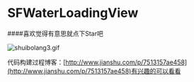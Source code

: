 # SFWaterLoadingView

####喜欢觉得有意思就点下Star吧

![shuibolang3.gif](https://github.com/yxsufaniOS/SFWaterLoadingView/blob/master/demo.gif)


代码构建过程博客：[http://www.jianshu.com/p/7513157ae458](http://www.jianshu.com/p/7513157ae458)有兴趣的可以看看
